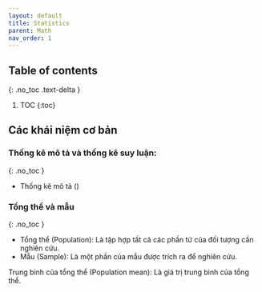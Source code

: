 ```yaml
---
layout: default
title: Statistics
parent: Math
nav_order: 1
---
```

## Table of contents
{: .no_toc .text-delta }

1. TOC
{:toc}

## Các khái niệm cơ bản

### Thống kê mô tả và thống kê suy luận:
{: .no_toc }
- Thống kê mô tả ()

### Tổng thể và mẫu
{: .no_toc }
- Tổng thể (Population): Là tập hợp tất cả các phần tử của đối tượng cần nghiên cứu.
- Mẫu (Sample): Là một phần của mẫu được trích ra để nghiên cứu.

 Trung bình của tổng thể (Population mean):
Là giá trị trung bình của tổng thể.

